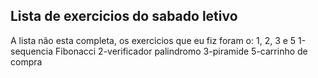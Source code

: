 ## Lista de exercicios do sabado letivo
A lista não esta completa, os exercicios que eu fiz foram o: 1, 2, 3 e 5
1-sequencia Fibonacci
2-verificador palindromo
3-piramide
5-carrinho de compra
